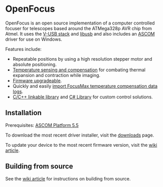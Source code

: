 OpenFocus
=========
OpenFocus is an open source implementation of a computer controlled focuser for
telescopes based around the ATMega328p AVR chip from Atmel. It uses
the [V-USB stack][vusb] and [libusb][libusb] and also includes an
[ASCOM][ascom] driver for use on Windows.

Features include:

* Repeatable positions by using a high resolution stepper motor and absolute positioning.
* [Temperature sensing and compensation][wiki:tempcomp] for combating thermal expansion and contraction while imaging.
* [Firmware upgradeable][wiki:updatefirmware].
* Quickly and easily [import FocusMax temperature compensation data logs][wiki:tempcomp].
* [C/C++ linkable library][libopenfocus] and [C# Library][c#lib] for custom control solutions.

Installation
------------

Prerequisites: [ASCOM Platform 5.5][ascom]

To download the most recent driver installer, visit the [downloads][downloads] page.

To update your device to the most recent firmware version, visit the [wiki article][wiki:updatefirmware].


Building from source
-------------------
See the [wiki article][wiki:build] for instructions on building from source.

[vusb]:http://www.obdev.at/products/vusb/index.html
[libusb]:http://www.libusb.org/
[winavr]:http://winavr.sourceforge.net/
[crosspack]:http://www.obdev.at/products/crosspack/index.html
[msys]:http://www.mingw.org/wiki/MSYS
[ascom]:http://ascom-standards.org/
[c#]:http://www.microsoft.com/express/Downloads/#2008-Visual-CS
[downloads]:https://github.com/CortexAstronomy/OpenFocus/downloads
[libopenfocus]:https://github.com/CortexAstronomy/LibOpenFocus
[c#lib]:https://github.com/CortexAstronomy/OpenFocus/tree/master/windows/lib
[wiki:build]:https://github.com/CortexAstronomy/OpenFocus/wiki/Building
[wiki:updatefirmware]:https://github.com/CortexAstronomy/OpenFocus/wiki/HowTo%3A-Update-Firmware
[wiki:tempcomp]:https://github.com/CortexAstronomy/OpenFocus/wiki/HowTo%3A-Temperature-Compensation